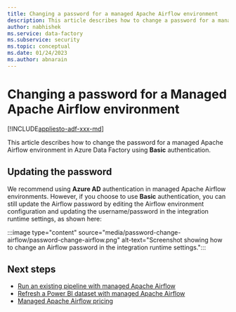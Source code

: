 ```yaml
---
title: Changing a password for a managed Apache Airflow environment
description: This article describes how to change a password for a managed Apache Airflow environment.
author: nabhishek
ms.service: data-factory
ms.subservice: security
ms.topic: conceptual
ms.date: 01/24/2023
ms.author: abnarain
---
```


# Changing a password for a Managed Apache Airflow environment

[!INCLUDE[appliesto-adf-xxx-md](includes/appliesto-adf-xxx-md.md)]

This article describes how to change the password for a managed Apache Airflow environment in Azure Data Factory using **Basic** authentication.

## Updating the password

We recommend using **Azure AD** authentication in managed Apache Airflow environments. However, if you choose to use **Basic** authentication, you can still update the Airflow password by editing the Airflow environment configuration and updating the username/password in the integration runtime settings, as shown here:

:::image type="content" source="media/password-change-airflow/password-change-airflow.png" alt-text="Screenshot showing how to change an Airflow password in the integration runtime settings.":::

## Next steps

- [Run an existing pipeline with managed Apache Airflow](tutorial-run-existing-pipeline-with-airflow.md)
- [Refresh a Power BI dataset with managed Apache Airflow](tutorial-refresh-power-bi-dataset-with-airflow.md)
- [Managed Apache Airflow pricing](airflow-pricing.md)
